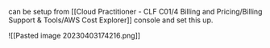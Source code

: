can be setup from [[Cloud Practitioner - CLF C01/4 Billing and Pricing/Billing Support & Tools/AWS Cost Explorer]] console and set this up.

![[Pasted image 20230403174216.png]]
 